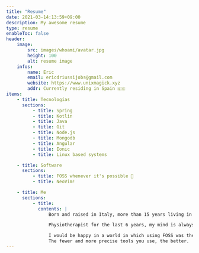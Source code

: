 ```yaml
---
title: "Resume"
date: 2021-03-14:13:59+09:00
description: My awesome resume
type: resume
enableToc: false
header:
    image:
        src: images/whoami/avatar.jpg
        height: 100
        alt: resume image
    infos:
        name: Eric
        email: ericdriussijobs@gmail.com
        website: https://www.unixmagick.xyz
        addr: Currently residing in Spain 🇪🇸
items:
    - title: Tecnologías
      sections:
          - title: Spring
          - title: Kotlin
          - title: Java
          - title: Git
          - title: Node.js
          - title: Mongodb
          - title: Angular
          - title: Ionic
          - title: Linux based systems

    - title: Software
      sections:
          - title: FOSS whenever it's possible 🐧
          - title: NeoVim!

    - title: Me
      sections:
          - title:
            contents: |
                Born and raised in Italy, more than 15 years living in Spain. A couple of years in Venezuela and a bit more than a year in England. As you might expect it's been quite rocky and, while it's been nice to learn a couple of languages and widen my horizons, this 'being your own home' -sounds better than note having one- has it's disadvantages.

                Physiotherapist for the last 6 years, my mind is always a bit of a mess and always looks foreward to learning new stuff.

                I would be happy in a world in which using FOSS was the norm and I firmly believe that problems get solved by simplification, not by adding unnecessary ocmplexity.
                The fewer and more precise tools you use, the better.
---
```

